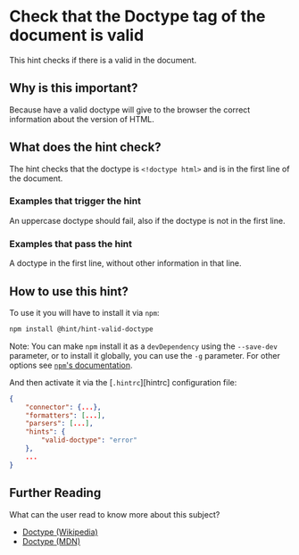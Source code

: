 # Check that the Doctype tag of the document is valid

This hint checks if there is a valid in the document.

## Why is this important?

Because have a valid doctype will give to the browser the correct information about the version of HTML.

## What does the hint check?

The hint checks that the doctype is `<!doctype html>` and is in the first line of the document.

### Examples that **trigger** the hint

An uppercase doctype should fail, also if the doctype is not in the first line.

### Examples that **pass** the hint

A doctype in the first line, without other information in that line.

## How to use this hint?

To use it you will have to install it via `npm`:

```bash
npm install @hint/hint-valid-doctype
```

Note: You can make `npm` install it as a `devDependency` using the `--save-dev`
parameter, or to install it globally, you can use the `-g` parameter. For
other options see
[`npm`'s documentation](https://docs.npmjs.com/cli/install).

And then activate it via the [`.hintrc`][hintrc]
configuration file:

```json
{
    "connector": {...},
    "formatters": [...],
    "parsers": [...],
    "hints": {
        "valid-doctype": "error"
    },
    ...
}
```

## Further Reading

What can the user read to know more about this subject?


* [Doctype (Wikipedia)][docwiki]
* [Doctype (MDN)][docmdn]

<!-- Link labels: -->

[docwiki]: https://en.wikipedia.org/wiki/Document_type_declaration
[docmdn]: https://developer.mozilla.org/en-US/docs/Glossary/Doctype
